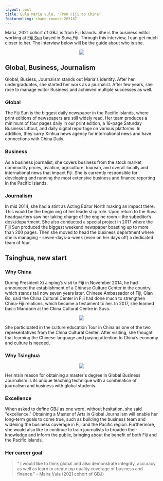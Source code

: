 ```yaml
---
layout: post
title: Bula Maria Vula, "From Fiji to China"
featured-img: shane-rounce-205187
---
```


Maria, 2021 cohort of GBJ, is from Fiji Islands. She is the business editor working at [Fiji Sun](https://fijisun.com.fj/) based in Suva,Fiji. 
Through this interview, I can get much closer to her. The interview below will be the guide about who is she. 

<p align="center"><a href="https://www.linkpicture.com/view.php?img=LPic615837697d1681691808356"><img src="https://www.linkpicture.com/q/스크린샷-2021-10-02-오후-6.26.47.png" type="image"></a></p>

## Global, Business, Journalism 

Global, Busiess, Journalism stands out Maria's identity. After her undergraduates, she started her work as a journalist. After few years, she rose to manage editor Business and achieved multiple successes as well. 

### Global 

The Fiji Sun is the biggest daily newspaper in the Pacific Islands, where print editions of newspapers are still widely read. Her team produces a minimum of four pages daily in our print edition, a 16-page Saturday Business Liftout, and daily digital reportage on various platforms. In addition, they carry Xinhua news agency for international news and have connections with China Daily.

### Business

As a business journalist, she covers business from the stock market, commodity prices, aviation, agriculture, tourism, and overall locally and international news that impact Fiji. She is currently responsible for developing and running the most extensive business and finance reporting in the Pacific Islands.  

### Journalism 

 In mid 2014, she had a stint as Acting Editor North making an impact there. This would be the beginning of her leadership role. Upon return to the Suva headquarters saw her taking charge of the engine room – the subeditor’s desk/department. She also conducted a special project in 2017 where the Fiji Sun produced the biggest weekend newspaper boasting up to more than 200 pages. Then she moved to head the business department where she is managing – seven-days-a-week (even on her days off) a dedicated team of four.


## Tsinghua, new start 

### Why China

During President Xi Jinping’s visit to Fiji in November 2014, he had announced the establishment of a Chinese Culture Center in the country, which stands tall now seven years later. Chinese Ambassador of Fiji, Qian Bo, said the China Cultural Center in Fiji had done much to strengthen China-Fiji relations, which became a testament to her. In 2017, she learned basic Mandarin at the China Cultural Centre in Suva.

<p align="center"><a href="http://images.china.cn/attachement/jpg/site1007/20150716/001aa0ba3c161711532504.jpg"><img src="http://images.china.cn/attachement/jpg/site1007/20150716/001aa0ba3c161711532504.jpg" type="image"></a></p>

She participated in the culture education Tour in China as one of the two representatives from the China Cultural Center. After visiting, she thought that learning the Chinese language and paying attention to China’s economy and culture is needed.  


### Why Tsinghua 
<p align="center"><a href="https://www.tsinghua.edu.cn/en/image/xinjiatihuanjjide02.jpg"><img src="https://www.tsinghua.edu.cn/en/image/xinjiatihuanjjide02.jpg" type="image"></a></p>

Her main reason for obtaining a master's degree in Global Business Journalism is its unique teaching technique with a combination of journalism and business with global students.

### Excellence 

When asked to define GBJ as one word, without hesitation, she said "excellence." Obtaining a Master of Arts in Global Journalism will enable her long-term goals to come true, such as building the business team and widening the business coverage in Fiji and the Pacific region. Furthermore, she would also like to continue to train journalists to broaden their knowledge and inform the public, bringing about the benefit of both Fiji and the Pacific Islands.

### Her career goal 

<Blockquote>
" I would like to think global and also demonstrate integrity, accuracy as well as learn to create top quality coverage of business and finance." 
 - Maira Vula (2021 cohort of GBJ)
</Blockquote>



